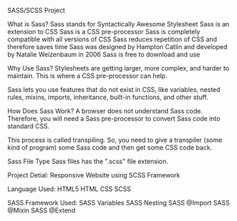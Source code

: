 SASS/SCSS Project

What is Sass?
	Sass stands for Syntactically Awesome Stylesheet
	Sass is an extension to CSS
	Sass is a CSS pre-processor
	Sass is completely compatible with all versions of CSS
	Sass reduces repetition of CSS and therefore saves time
	Sass was designed by Hampton Catlin and developed by Natalie Weizenbaum in 2006
	Sass is free to download and use

Why Use Sass?
Stylesheets are getting larger, more complex, and harder to maintain. This is where a CSS pre-processor can help.

Sass lets you use features that do not exist in CSS, like variables, nested rules, mixins, imports, inheritance, built-in functions, and other stuff.


How Does Sass Work?
A browser does not understand Sass code. Therefore, you will need a Sass pre-processor to convert Sass code into standard CSS.

This process is called transpiling. So, you need to give a transpiler (some kind of program) some Sass code and then get some CSS code back.

Sass File Type
Sass files has the ".scss" file extension.

Project Detial:
Responsive Website using SCSS Framework


Language Used:
HTML5
HTML
CSS
SCSS


SASS Framework Used:
SASS Variables
SASS Nesting
SASS @Import
SASS @Mixin
SASS @Extend






